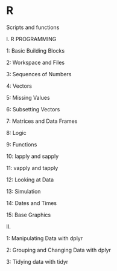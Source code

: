 # R
Scripts and functions

I. R PROGRAMMING

1: Basic Building Blocks

2: Workspace and Files

3: Sequences of Numbers

4: Vectors

5: Missing Values

6: Subsetting Vectors

7: Matrices and Data Frames

8: Logic

9: Functions

10: lapply and sapply

11: vapply and tapply

12: Looking at Data

13: Simulation

14: Dates and Times

15: Base Graphics

II. 

1: Manipulating Data with dplyr

2: Grouping and Changing Data with dplyr

3: Tidying data with tidyr

